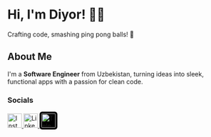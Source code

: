 # Hi, I'm Diyor! 👨‍💻

Crafting code, smashing ping pong balls! 🚀

## About Me
I'm a **Software Engineer** from Uzbekistan, turning ideas into sleek, functional apps with a passion for clean code.

### Socials
<p align="left">
  <a href="http://www.instagram.com/adaweev" target="_blank" rel="noreferrer">
    <picture>
      <source media="(prefers-color-scheme: dark)" srcset="https://raw.githubusercontent.com/danielcranney/readme-generator/main/public/icons/socials/instagram-dark.svg" />
      <source media="(prefers-color-scheme: light)" srcset="https://raw.githubusercontent.com/danielcranney/readme-generator/main/public/icons/socials/instagram.svg" />
      <img src="https://raw.githubusercontent.com/danielcranney/readme-generator/main/public/icons/socials/instagram.svg" width="32" height="32" alt="Instagram" />
    </picture>
  </a>

  <a href="https://www.linkedin.com/in/adawev/" target="_blank" rel="noreferrer">
    <picture>
      <source media="(prefers-color-scheme: dark)" srcset="https://raw.githubusercontent.com/danielcranney/readme-generator/main/public/icons/socials/linkedin-dark.svg" />
      <source media="(prefers-color-scheme: light)" srcset="https://raw.githubusercontent.com/danielcranney/readme-generator/main/public/icons/socials/linkedin.svg" />
      <img src="https://raw.githubusercontent.com/danielcranney/readme-generator/main/public/icons/socials/linkedin.svg" width="32" height="32" alt="LinkedIn" />
    </picture>
  </a>

<a href="https://t.me/adawev" target="_blank" rel="noreferrer">
  <img src="https://cdn.simpleicons.org/telegram/ffffff" width="32" height="32" alt="Telegram" style="background-color:#000000; border-radius:6px; padding:4px;" />
</a>



</p>

